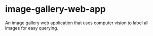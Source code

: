 # image-gallery-web-app
An image gallery web application that uses computer vision to label all images for easy querying.
